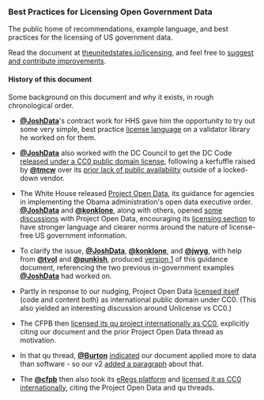 ### Best Practices for Licensing Open Government Data

The public home of recommendations, example language, and best practices for the licensing of US government data.

Read the document at [theunitedstates.io/licensing](http://theunitedstates.io/licensing/), and feel free to [suggest and contribute improvements](https://github.com/unitedstates/licensing/issues).

#### History of this document

Some background on this document and why it exists, in rough chronological order.

* **[@JoshData](https://github.com/JoshData)**'s contract work for HHS gave him the opportunity to try out some very simple, best practice [license language](https://github.com/HHS/ckanext-datajson#credit--copying) on a validator library he worked on for them.

* **[@JoshData](https://github.com/JoshData)** also worked with the DC Council to get the DC Code [released under a CC0 public domain license](http://dccouncil.us/UnofficialDCCode), following a kerfuffle raised by **[@tmcw](https://github.com/tmcw)** over its [prior lack of public availability](http://macwright.org/2013/02/20/you-cannot-have-the-code.html) outside of a locked-down vendor.

* The White House released [Project Open Data](http://project-open-data.github.io/), its guidance for agencies in implementing the Obama administration's open data executive order. **[@JoshData](https://github.com/JoshData)** and **[@konklone](https://github.com/konklone)**, along with others, opened [some](https://github.com/project-open-data/project-open-data.github.io/issues/5) [discussions](https://github.com/project-open-data/project-open-data.github.io/pull/64) with Project Open Data, encouraging its [licensing section](http://project-open-data.github.io/license-examples/) to have stronger language and clearer norms around the nature of license-free US government information.

* To clarify the issue, **[@JoshData](https://github.com/JoshData)**, **[@konklone](https://github.com/konklone)**, and **[@jwyg](https://github.com/jwyg)**, with help from **[@tvol](https://github.com/tvol)** and **[@punkish](https://github.com/punkish)**, produced [version 1](http://razor.occams.info/blog/2013/08/19/guidance-federal-agencies-can-make-their-data-license-free/) of this guidance document, referencing the two previous in-government examples **[@JoshData](https://github.com/JoshData)** had worked on.

* Partly in response to our nudging, Project Open Data [licensed itself](https://github.com/project-open-data/project-open-data.github.io/pull/135) (code and content both) as international public domain under CC0. (This also yielded an interesting discussion around Unlicense vs CC0.)

* The CFPB then [licensed its qu project internationally as CC0](https://github.com/cfpb/qu/pull/94), explicitly citing our document and the prior Project Open Data thread as motivation.

* In that qu thread, **[@Burton](https://github.com/Burton)** [indicated](https://github.com/cfpb/qu/pull/94#issuecomment-23577645) our document applied more to data than software - so our v2 [added a paragraph](https://github.com/unitedstates/licensing/commit/b0a20cb2e1e51fe534ea34a17e26e127fcaf46a8) about that.

* The **[@cfpb](https://github.com/cfpb)** then also took its [eRegs platform](http://eregs.github.io/eregulations/) and [licensed it as CC0 internationally](https://github.com/eregs/eregulations/pull/6), citing the Project Open Data and qu threads.
